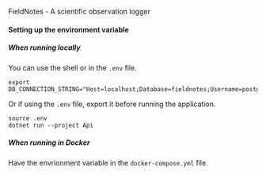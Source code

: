 FieldNotes - A scientific observation logger

#### Setting up the environment variable

##### When running locally

You can use the shell or in the `.env` file.

```shell
export DB_CONNECTION_STRING="Host=localhost;Database=fieldnotes;Username=postgres;Password=postgres"
```

Or if using the `.env` file, export it before running the application.

```shell
source .env
dotnet run --project Api
```

##### When running in Docker

Have the envrionment variable in the `docker-compose.yml` file.

